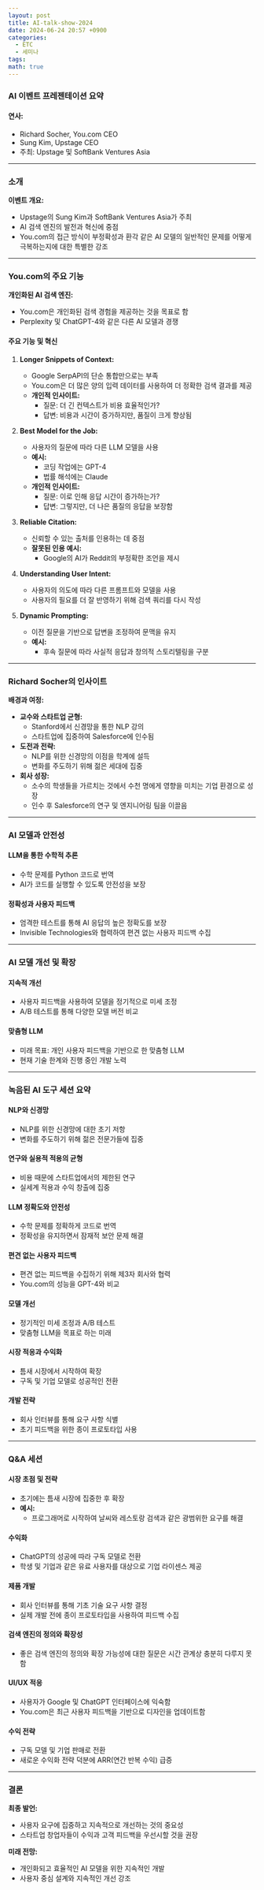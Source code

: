 ```yaml
---
layout: post
title: AI-talk-show-2024
date: 2024-06-24 20:57 +0900
categories:
  - ETC
  - 세미나
tags: 
math: true
---
```

### AI 이벤트 프레젠테이션 요약

#### 연사:

- Richard Socher, You.com CEO
- Sung Kim, Upstage CEO
- 주최: Upstage 및 SoftBank Ventures Asia

---

### 소개

**이벤트 개요:**

- Upstage의 Sung Kim과 SoftBank Ventures Asia가 주최
- AI 검색 엔진의 발전과 혁신에 중점
- You.com의 접근 방식이 부정확성과 환각 같은 AI 모델의 일반적인 문제를 어떻게 극복하는지에 대한 특별한 강조

---

### You.com의 주요 기능

**개인화된 AI 검색 엔진:**

- You.com은 개인화된 검색 경험을 제공하는 것을 목표로 함
- Perplexity 및 ChatGPT-4와 같은 다른 AI 모델과 경쟁

#### 주요 기능 및 혁신

1. **Longer Snippets of Context:**
    
    - Google SerpAPI의 단순 통합만으로는 부족
    - You.com은 더 많은 양의 입력 데이터를 사용하여 더 정확한 검색 결과를 제공
    - **개인적 인사이트:**
        - 질문: 더 긴 컨텍스트가 비용 효율적인가?
        - 답변: 비용과 시간이 증가하지만, 품질이 크게 향상됨
2. **Best Model for the Job:**
    
    - 사용자의 질문에 따라 다른 LLM 모델을 사용
    - **예시:**
        - 코딩 작업에는 GPT-4
        - 법률 해석에는 Claude
    - **개인적 인사이트:**
        - 질문: 이로 인해 응답 시간이 증가하는가?
        - 답변: 그렇지만, 더 나은 품질의 응답을 보장함
3. **Reliable Citation:**
    
    - 신뢰할 수 있는 출처를 인용하는 데 중점
    - **잘못된 인용 예시:**
        - Google의 AI가 Reddit의 부정확한 조언을 제시
4. **Understanding User Intent:**
    
    - 사용자의 의도에 따라 다른 프롬프트와 모델을 사용
    - 사용자의 필요를 더 잘 반영하기 위해 검색 쿼리를 다시 작성
5. **Dynamic Prompting:**
    
    - 이전 질문을 기반으로 답변을 조정하여 문맥을 유지
    - **예시:**
        - 후속 질문에 따라 사실적 응답과 창의적 스토리텔링을 구분

---

### Richard Socher의 인사이트

**배경과 여정:**

- **교수와 스타트업 균형:**
    - Stanford에서 신경망을 통한 NLP 강의
    - 스타트업에 집중하여 Salesforce에 인수됨
- **도전과 전략:**
    - NLP를 위한 신경망의 이점을 학계에 설득
    - 변화를 주도하기 위해 젊은 세대에 집중
- **회사 성장:**
    - 소수의 학생들을 가르치는 것에서 수천 명에게 영향을 미치는 기업 환경으로 성장
    - 인수 후 Salesforce의 연구 및 엔지니어링 팀을 이끌음

---

### AI 모델과 안전성

#### LLM을 통한 수학적 추론

- 수학 문제를 Python 코드로 번역
- AI가 코드를 실행할 수 있도록 안전성을 보장

#### 정확성과 사용자 피드백

- 엄격한 테스트를 통해 AI 응답의 높은 정확도를 보장
- Invisible Technologies와 협력하여 편견 없는 사용자 피드백 수집

---

### AI 모델 개선 및 확장

#### 지속적 개선

- 사용자 피드백을 사용하여 모델을 정기적으로 미세 조정
- A/B 테스트를 통해 다양한 모델 버전 비교

#### 맞춤형 LLM

- 미래 목표: 개인 사용자 피드백을 기반으로 한 맞춤형 LLM
- 현재 기술 한계와 진행 중인 개발 노력

---

### 녹음된 AI 도구 세션 요약

#### NLP와 신경망

- NLP를 위한 신경망에 대한 초기 저항
- 변화를 주도하기 위해 젊은 전문가들에 집중

#### 연구와 실용적 적용의 균형

- 비용 때문에 스타트업에서의 제한된 연구
- 실세계 적용과 수익 창출에 집중

#### LLM 정확도와 안전성

- 수학 문제를 정확하게 코드로 번역
- 정확성을 유지하면서 잠재적 보안 문제 해결

#### 편견 없는 사용자 피드백

- 편견 없는 피드백을 수집하기 위해 제3자 회사와 협력
- You.com의 성능을 GPT-4와 비교

#### 모델 개선

- 정기적인 미세 조정과 A/B 테스트
- 맞춤형 LLM을 목표로 하는 미래

#### 시장 적응과 수익화

- 틈새 시장에서 시작하여 확장
- 구독 및 기업 모델로 성공적인 전환

#### 개발 전략

- 회사 인터뷰를 통해 요구 사항 식별
- 초기 피드백을 위한 종이 프로토타입 사용

---

### Q&A 세션

#### 시장 초점 및 전략

- 초기에는 틈새 시장에 집중한 후 확장
- **예시:**
    - 프로그래머로 시작하여 날씨와 레스토랑 검색과 같은 광범위한 요구를 해결

#### 수익화

- ChatGPT의 성공에 따라 구독 모델로 전환
- 학생 및 기업과 같은 유료 사용자를 대상으로 기업 라이센스 제공

#### 제품 개발

- 회사 인터뷰를 통해 기초 기술 요구 사항 결정
- 실제 개발 전에 종이 프로토타입을 사용하여 피드백 수집

#### 검색 엔진의 정의와 확장성

- 좋은 검색 엔진의 정의와 확장 가능성에 대한 질문은 시간 관계상 충분히 다루지 못함

#### UI/UX 적응

- 사용자가 Google 및 ChatGPT 인터페이스에 익숙함
- You.com은 최근 사용자 피드백을 기반으로 디자인을 업데이트함

#### 수익 전략

- 구독 모델 및 기업 판매로 전환
- 새로운 수익화 전략 덕분에 ARR(연간 반복 수익) 급증

---

### 결론

**최종 발언:**

- 사용자 요구에 집중하고 지속적으로 개선하는 것의 중요성
- 스타트업 창업자들이 수익과 고객 피드백을 우선시할 것을 권장

**미래 전망:**

- 개인화되고 효율적인 AI 모델을 위한 지속적인 개발
- 사용자 중심 설계와 지속적인 개선 강조